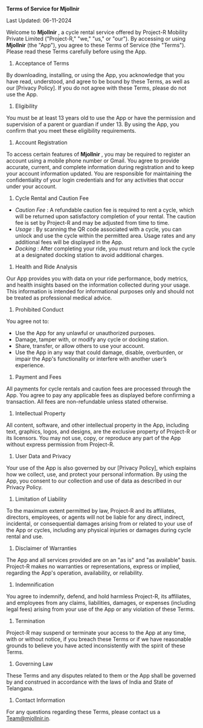 **Terms of Service for Mjollnir**

Last Updated: 06-11-2024

Welcome to **Mjollnir** , a cycle rental service offered by Project-R Mobility Private Limited ("Project-R," "we," "us," or "our"). By accessing or using **Mjollnir** (the "App"), you agree to these Terms of Service (the "Terms"). Please read these Terms carefully before using the App.

1. Acceptance of Terms

By downloading, installing, or using the App, you acknowledge that you have read, understood, and agree to be bound by these Terms, as well as our \[Privacy Policy\]. If you do not agree with these Terms, please do not use the App.

1. Eligibility

You must be at least 13 years old to use the App or have the permission and supervision of a parent or guardian if under 13. By using the App, you confirm that you meet these eligibility requirements.

1. Account Registration

To access certain features of **Mjollnir** , you may be required to register an account using a mobile phone number or Gmail. You agree to provide accurate, current, and complete information during registration and to keep your account information updated. You are responsible for maintaining the confidentiality of your login credentials and for any activities that occur under your account.

1. Cycle Rental and Caution Fee

- _Caution Fee_ : A refundable caution fee is required to rent a cycle, which will be returned upon satisfactory completion of your rental. The caution fee is set by Project-R and may be adjusted from time to time.
- _Usage_ : By scanning the QR code associated with a cycle, you can unlock and use the cycle within the permitted area. Usage rates and any additional fees will be displayed in the App.
- _Docking_ : After completing your ride, you must return and lock the cycle at a designated docking station to avoid additional charges.

1. Health and Ride Analysis

Our App provides you with data on your ride performance, body metrics, and health insights based on the information collected during your usage. This information is intended for informational purposes only and should not be treated as professional medical advice.

1. Prohibited Conduct

You agree not to:

- Use the App for any unlawful or unauthorized purposes.
- Damage, tamper with, or modify any cycle or docking station.
- Share, transfer, or allow others to use your account.
- Use the App in any way that could damage, disable, overburden, or impair the App's functionality or interfere with another user’s experience.

1. Payment and Fees

All payments for cycle rentals and caution fees are processed through the App. You agree to pay any applicable fees as displayed before confirming a transaction. All fees are non-refundable unless stated otherwise.

1. Intellectual Property

All content, software, and other intellectual property in the App, including text, graphics, logos, and designs, are the exclusive property of Project-R or its licensors. You may not use, copy, or reproduce any part of the App without express permission from Project-R.

1. User Data and Privacy

Your use of the App is also governed by our \[Privacy Policy\], which explains how we collect, use, and protect your personal information. By using the App, you consent to our collection and use of data as described in our Privacy Policy.

1. Limitation of Liability

To the maximum extent permitted by law, Project-R and its affiliates, directors, employees, or agents will not be liable for any direct, indirect, incidental, or consequential damages arising from or related to your use of the App or cycles, including any physical injuries or damages during cycle rental and use.

1. Disclaimer of Warranties

The App and all services provided are on an "as is" and "as available" basis. Project-R makes no warranties or representations, express or implied, regarding the App's operation, availability, or reliability.

1. Indemnification

You agree to indemnify, defend, and hold harmless Project-R, its affiliates, and employees from any claims, liabilities, damages, or expenses (including legal fees) arising from your use of the App or any violation of these Terms.

1. Termination

Project-R may suspend or terminate your access to the App at any time, with or without notice, if you breach these Terms or if we have reasonable grounds to believe you have acted inconsistently with the spirit of these Terms.

1. Governing Law

These Terms and any disputes related to them or the App shall be governed by and construed in accordance with the laws of India and State of Telangana.

1. Contact Information

For any questions regarding these Terms, please contact us a <Team@mjollnir.in>.
